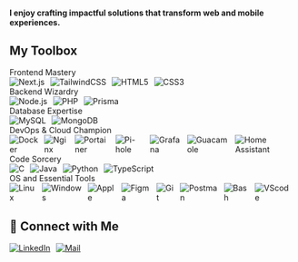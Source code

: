 <h4> I enjoy crafting impactful solutions that transform web and mobile experiences. </h4> <h2>My Toolbox</h2>
Frontend Mastery
<div style="display: flex; flex-direction: row; align-items: center;"> <img src="https://skillicons.dev/icons?i=nextjs" alt="Next.js" style="margin-right: 10px;" /> <img src="https://skillicons.dev/icons?i=tailwind" alt="TailwindCSS" style="margin-right: 10px;" /> <img src="https://skillicons.dev/icons?i=html" alt="HTML5" style="margin-right: 10px;" /> <img src="https://skillicons.dev/icons?i=css" alt="CSS3" style="margin-right: 10px;" /> </div>
Backend Wizardry
<div style="display: flex; flex-direction: row; align-items: center;"> <img src="https://skillicons.dev/icons?i=nodejs" alt="Node.js" style="margin-right: 10px;" /> <img src="https://skillicons.dev/icons?i=php" alt="PHP" style="margin-right: 10px;" /> <img src="https://skillicons.dev/icons?i=prisma" alt="Prisma" style="margin-right: 10px;" /> </div>
Database Expertise
<div style="display: flex; flex-direction: row; align-items: center;"> <img src="https://skillicons.dev/icons?i=mysql" alt="MySQL" style="margin-right: 10px;" /> <img src="https://skillicons.dev/icons?i=mongodb" alt="MongoDB" style="margin-right: 10px;" /> </div>
DevOps & Cloud Champion
<div style="display: flex; flex-direction: row; align-items: center;"> <img src="https://skillicons.dev/icons?i=docker" alt="Docker" style="margin-right: 10px;" /> <img src="https://skillicons.dev/icons?i=nginx" alt="Nginx" style="margin-right: 10px;" /> <img src="https://skillicons.dev/icons?i=portainer" alt="Portainer" style="margin-right: 10px;" /> <img src="https://skillicons.dev/icons?i=pihole" alt="Pi-hole" style="margin-right: 10px;" /> <img src="https://skillicons.dev/icons?i=grafana" alt="Grafana" style="margin-right: 10px;" /> <img src="https://skillicons.dev/icons?i=guacamole" alt="Guacamole" style="margin-right: 10px;" /> <img src="https://skillicons.dev/icons?i=homeassistant" alt="Home Assistant" style="margin-right: 10px;" /> </div>
Code Sorcery
<div style="display: flex; flex-direction: row; align-items: center;"> <img src="https://skillicons.dev/icons?i=cpp" alt="C" style="margin-right: 10px;" /> <img src="https://skillicons.dev/icons?i=java" alt="Java" style="margin-right: 10px;" /> <img src="https://skillicons.dev/icons?i=py" alt="Python" style="margin-right: 10px;" /> <img src="https://skillicons.dev/icons?i=ts" alt="TypeScript" style="margin-right: 10px;" /> </div>
OS and Essential Tools
<div style="display: flex; flex-direction: row; align-items: center;"> <img src="https://skillicons.dev/icons?i=linux" alt="Linux" style="margin-right: 10px;" /> <img src="https://skillicons.dev/icons?i=windows" alt="Windows" style="margin-right: 10px;" /> <img src="https://skillicons.dev/icons?i=apple" alt="Apple" style="margin-right: 10px;" /> <img src="https://skillicons.dev/icons?i=figma" alt="Figma" style="margin-right: 10px;" /> <img src="https://skillicons.dev/icons?i=git" alt="Git" style="margin-right: 10px;" /> <img src="https://skillicons.dev/icons?i=postman" alt="Postman" style="margin-right: 10px;" />  <img src="https://skillicons.dev/icons?i=bash" alt="Bash" style="margin-right: 10px;" /> <img src="https://skillicons.dev/icons?i=vscode" alt="VScode" style="margin-right: 10px;" /> </div> <h2>💬 Connect with Me</h2> <div style="display: flex; flex-direction: row; align-items: center;"> <a href="https://linkedin.com/in/vishalharade" target="blank"> <img src="https://skillicons.dev/icons?i=linkedin" alt="LinkedIn" style="margin-right: 10px;" /> </a> <a href="mailto:vishalharade5503@gmail.com" target="_blank"> <img src="https://skillicons.dev/icons?i=gmail" alt="Mail" style="margin-right: 10px;" /> </a> </div>
